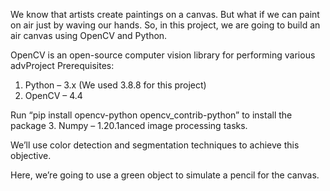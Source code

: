 We know that artists create paintings on a canvas. But what if we can paint on air just by waving our hands. So, in this project, we are going to build an air canvas using OpenCV and Python.

OpenCV is an open-source computer vision library for performing various advProject Prerequisites:
1. Python – 3.x (We used 3.8.8 for this project)
2. OpenCV – 4.4

Run “pip install opencv-python opencv_contrib-python” to install the package
3. Numpy – 1.20.1anced image processing tasks.

We’ll use color detection and segmentation techniques to achieve this objective.

Here, we’re going to use a green object to simulate a pencil for the canvas.

